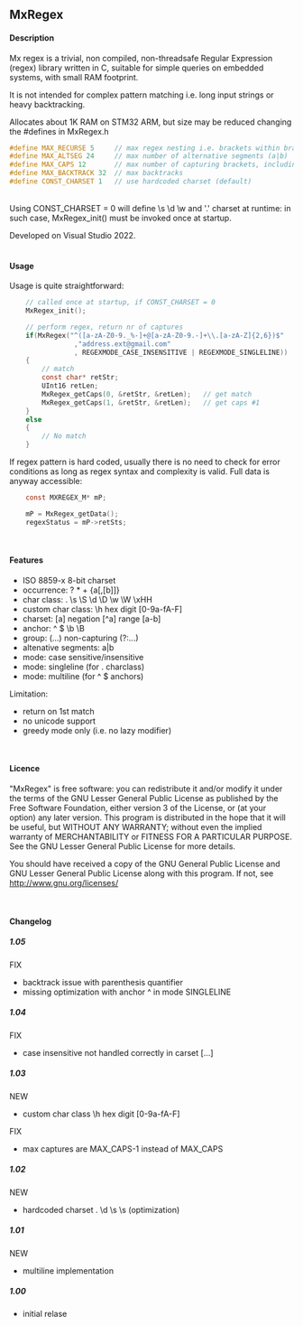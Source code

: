 ## MxRegex

#### Description

Mx regex is a trivial, non compiled, non-threadsafe Regular Expression  (regex) library written in C, suitable for simple queries on embedded systems, with small RAM footprint. 

It is not intended for complex pattern matching i.e. long input strings or heavy backtracking.

Allocates about 1K RAM on STM32 ARM, but size may be reduced changing the #defines in MxRegex.h

```c    
#define MAX_RECURSE 5     // max regex nesting i.e. brackets within brackets.
#define MAX_ALTSEG 24     // max number of alternative segments (a|b)
#define MAX_CAPS 12       // max number of capturing brackets, including base caps[0] on regex match.
#define MAX_BACKTRACK 32  // max backtracks
#define CONST_CHARSET 1   // use hardcoded charset (default)

```
<br>Using CONST_CHARSET = 0 will define \s \d \w and '.' charset at runtime: in such case, MxRegex_init() must be invoked once at startup.

Developed on Visual Studio 2022.
<br><br>


#### Usage
Usage is quite straightforward:

```c
    // called once at startup, if CONST_CHARSET = 0
    MxRegex_init();                             

    // perform regex, return nr of captures
    if(MxRegex("^([a-zA-Z0-9._%-]+@[a-zA-Z0-9.-]+\\.[a-zA-Z]{2,6})$"
                ,"address.ext@gmail.com"
                , REGEXMODE_CASE_INSENSITIVE | REGEXMODE_SINGLELINE))
    {
        // match
        const char* retStr;
        UInt16 retLen;
        MxRegex_getCaps(0, &retStr, &retLen);   // get match
        MxRegex_getCaps(1, &retStr, &retLen);   // get caps #1
    }
    else
    {
        // No match
    }
```
If regex pattern is hard coded, usually there is no need to check for error conditions as long as regex syntax and complexity is valid. Full data is anyway accessible:
```c
    const MXREGEX_M* mP;

    mP = MxRegex_getData();
    regexStatus = mP->retSts;
```

&nbsp;
#### Features
- ISO 8859-x 8-bit charset
- occurrence: ? * + {a[,[b]]} 
- char class: . \s \S \d \D \w \W \xHH
- custom char class: \h hex digit [0-9a-fA-F]
- charset: [a] negation [^a] range [a-b]
- anchor: ^ $ \b \B
- group: (...) non-capturing (?:...)
- altenative segments: a|b
- mode: case sensitive/insensitive
- mode: singleline (for . charclass)
- mode: multiline (for ^ $ anchors)

Limitation:
- return on 1st match
- no unicode support
- greedy mode only (i.e. no lazy modifier)

&nbsp;
#### Licence
"MxRegex" is free software: you can redistribute it and/or modify
it under the terms of the GNU Lesser General Public License as published by the Free Software Foundation, either version 3 of the License, or (at your option) any later version.
This program is distributed in the hope that it will be useful, but WITHOUT ANY WARRANTY; without even the implied warranty of MERCHANTABILITY or FITNESS FOR A PARTICULAR PURPOSE. See the GNU Lesser General Public License for more details.

You should have received a copy of the GNU General Public License and GNU Lesser General Public License along with this program.  If not, see <http://www.gnu.org/licenses/>

&nbsp;
#### Changelog

##### 1.05
FIX
- backtrack issue with parenthesis quantifier
- missing optimization with anchor ^ in mode SINGLELINE

##### 1.04
FIX
- case insensitive not handled correctly in carset [...]

##### 1.03
NEW
- custom char class \h hex digit [0-9a-fA-F]

FIX
- max captures are MAX_CAPS-1 instead of MAX_CAPS

##### 1.02
NEW
- hardcoded charset . \d \s \s (optimization)
 
##### 1.01
NEW
- multiline implementation

##### 1.00
- initial relase
